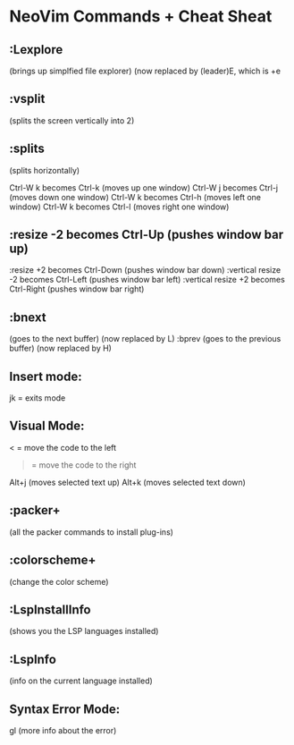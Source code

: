 # NeoVim Commands + Cheat Sheat

## :Lexplore
(brings up simplfied file explorer)
(now replaced by (leader)E, which is <Space>+e

## :vsplit
(splits the screen vertically into 2)

## :splits
(splits horizontally)

Ctrl-W k becomes Ctrl-k (moves up one window)
Ctrl-W j becomes Ctrl-j (moves down one window)
Ctrl-W k becomes Ctrl-h (moves left one window)
Ctrl-W k becomes Ctrl-l (moves right one window)

## :resize -2<CR> becomes Ctrl-Up (pushes window bar up)
:resize +2<CR> becomes Ctrl-Down (pushes window bar down)
:vertical resize -2<CR> becomes Ctrl-Left (pushes window bar left)
:vertical resize +2<CR> becomes Ctrl-Right (pushes window bar right)


## :bnext
(goes to the next buffer)
(now replaced by L)
:bprev
(goes to the previous buffer)
(now replaced by H)

## Insert mode:
jk = exits mode

## Visual Mode:
< = move the code to the left
> = move the code to the right

Alt+j (moves selected text up)
Alt+k (moves selected text down)

## :packer+<Tab>
(all the packer commands to install plug-ins)

## :colorscheme+<Tab>
(change the color scheme)

## :LspInstallInfo
(shows you the LSP languages installed)

## :LspInfo
(info on the current language installed)

## Syntax Error Mode:
gl (more info about the error)

